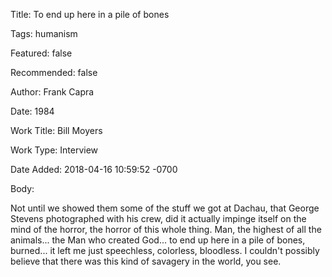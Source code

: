 Title:  To end up here in a pile of bones

Tags:   humanism

Featured: false

Recommended: false

Author: Frank Capra

Date:   1984

Work Title: Bill Moyers

Work Type: Interview

Date Added: 2018-04-16 10:59:52 -0700

Body: 

Not until we showed them some of the stuff we got at Dachau, that George Stevens photographed with his crew, did it actually impinge itself on the mind of the horror, the horror of this whole thing.  Man, the highest of all the animals... the Man who created God... to end up here in a pile of bones, burned... it left me just speechless, colorless, bloodless. I couldn't possibly believe that there was this kind of savagery in the world, you see. 

